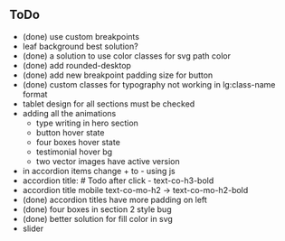 ## ToDo
- (done) use custom breakpoints
- leaf background best solution?
- (done) a solution to use color classes for svg path color
- (done) add rounded-desktop
- (done) add new breakpoint padding size for button
- (done) custom classes for typography not working in lg:class-name format
- tablet design for all sections must be checked
- adding all the animations
  - type writing in hero section
  - button hover state
  - four boxes hover state
  - testimonial hover bg
  - two vector images have active version
- in accordion items change + to - using js
- accordion title: # Todo after click - text-co-h3-bold
- accordion title mobile text-co-mo-h2 -> text-co-mo-h2-bold
- (done) accordion titles have more padding on left
- (done) four boxes in section 2 style bug
- (done) better solution for fill color in svg
- slider